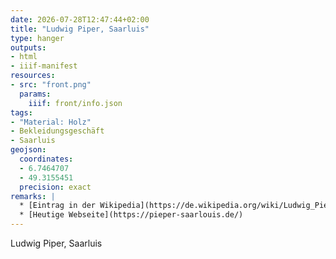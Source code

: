 ```yaml
---
date: 2026-07-28T12:47:44+02:00
title: "Ludwig Piper, Saarluis"
type: hanger
outputs:
- html
- iiif-manifest
resources:
- src: "front.png"
  params:
    iiif: front/info.json
tags:
- "Material: Holz"
- Bekleidungsgeschäft
- Saarluis
geojson:
  coordinates:
  - 6.7464707
  - 49.3155451
  precision: exact
remarks: |
  * [Eintrag in der Wikipedia](https://de.wikipedia.org/wiki/Ludwig_Pieper)
  * [Heutige Webseite](https://pieper-saarlouis.de/)
---
```


Ludwig Piper, Saarluis

